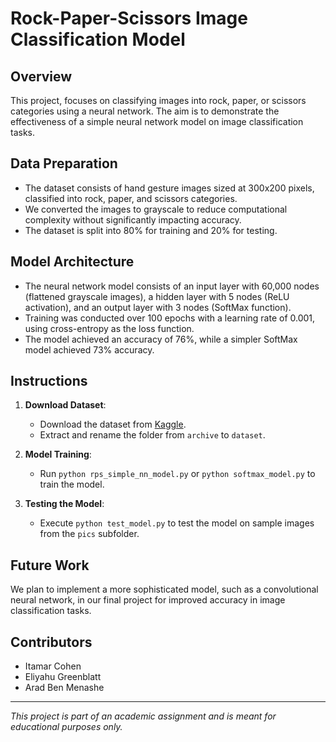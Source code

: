 # Rock-Paper-Scissors Image Classification Model

## Overview

This project, focuses on classifying images into rock, paper, or scissors categories using a neural network. The aim is to demonstrate the effectiveness of a simple neural network model on image classification tasks.

## Data Preparation

- The dataset consists of hand gesture images sized at 300x200 pixels, classified into rock, paper, and scissors categories.
- We converted the images to grayscale to reduce computational complexity without significantly impacting accuracy.
- The dataset is split into 80% for training and 20% for testing.

## Model Architecture

- The neural network model consists of an input layer with 60,000 nodes (flattened grayscale images), a hidden layer with 5 nodes (ReLU activation), and an output layer with 3 nodes (SoftMax function).
- Training was conducted over 100 epochs with a learning rate of 0.001, using cross-entropy as the loss function.
- The model achieved an accuracy of 76%, while a simpler SoftMax model achieved 73% accuracy.

## Instructions

1. **Download Dataset**:

   - Download the dataset from [Kaggle](https://www.kaggle.com/datasets/drgfreeman/rockpaperscissors).
   - Extract and rename the folder from `archive` to `dataset`.

2. **Model Training**:

   - Run `python rps_simple_nn_model.py` or `python softmax_model.py` to train the model.

3. **Testing the Model**:
   - Execute `python test_model.py` to test the model on sample images from the `pics` subfolder.

## Future Work

We plan to implement a more sophisticated model, such as a convolutional neural network, in our final project for improved accuracy in image classification tasks.

## Contributors

- Itamar Cohen
- Eliyahu Greenblatt
- Arad Ben Menashe

---

_This project is part of an academic assignment and is meant for educational purposes only._
